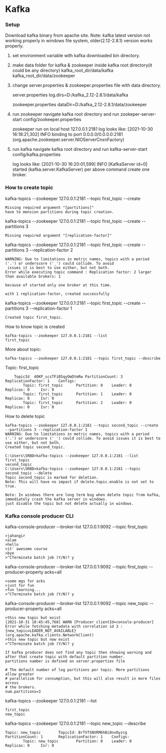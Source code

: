 # Kafka
### Setup
Download kafka binary from apache site.
Note: kafka latest version not working properly in windows file system, older(2.12-2.8.1) version works properly.

1. set environment variable with kafka downloaded bin directory.
2. make data folder for kafka & zookeeper inside kafka root directory(it could be any directory)
	kafka_root_dir/data/kafka
	kafka_root_dir/data/zookeeper
3. change server.properties & zookeeper.properties file with data directory.
    
	server.properties
	log.dirs=D:/kafka_2.12-2.8.1/data/kafka
	
	zookeeper.properties
	dataDir=D:/kafka_2.12-2.8.1/data/zookeeper
4. run zookeeper
   navigate kafka root directory and run
   zookeper-server-start config/zookeeper.properties
   
   zookeeper run on local host 127.0.0.1:2181
   log looks like:
   [2021-10-30 16:18:21,302] INFO binding to port 0.0.0.0/0.0.0.0:2181 (org.apache.zookeeper.server.NIOServerCnxnFactory)
5. run kafka
   navigate kafka root directory and run
   kafka-server-start config/kafka.properties
   
   log looks like:
   [2021-10-30 16:20:01,599] INFO [KafkaServer id=0] started (kafka.server.KafkaServer)
   per above command create one broker.

### How to create topic

kafka-topics --zookeeper 127.0.0.1:2181 --topic first_topic --create

	Missing required argument "[partitions]"
	have to mension partitions during topic creation.

kafka-topics --zookeeper 127.0.0.1:2181 --topic first_topic --create --partitions 3

	Missing required argument "[replication-factor]"

kafka-topics --zookeeper 127.0.0.1:2181 --topic first_topic --create --partitions 3 --replication-factor 2

	WARNING: Due to limitations in metric names, topics with a period ('.') or underscore ('_') could collide. To avoid
	 issues it is best to use either, but not both.
	Error while executing topic command : Replication factor: 2 larger than available brokers: 1
	
	because of started only one broker at this time.
	
	with 1 replication-factor, created successfully

kafka-topics --zookeeper 127.0.0.1:2181 --topic first_topic --create --partitions 3 --replication-factor 1

	Created topic first_topic.

How to know topic is created

	kafka-topics --zookeeper 127.0.0.1:2181 --list
	first_topic

More about topic:

	kafka-topics --zookeeper 127.0.0.1:2181 --topic first_topic --describe

Topic: first_topic

	    TopicId  4OKP_scsTFiB5qyOmDtmRw PartitionCount: 3       ReplicationFactor: 1    Configs:
	        Topic: first_topic      Partition: 0    Leader: 0       Replicas: 0     Isr: 0
	        Topic: first_topic      Partition: 1    Leader: 0       Replicas: 0     Isr: 0
	        Topic: first_topic      Partition: 2    Leader: 0       Replicas: 0     Isr: 0
	        
	        
How to delete topic

	kafka-topics --zookeeper 127.0.0.1:2181 --topic second_topic --create --partitions 3 --replication-factor 1
	WARNING: Due to limitations in metric names, topics with a period ('.') or underscore ('_') could collide. To avoid issues it is best to use either, but not both.
	Created topic second_topic.
	
	C:\Users\SRBD>kafka-topics --zookeeper 127.0.0.1:2181 --list
	first_topic
	second_topic
	C:\Users\SRBD>kafka-topics --zookeeper 127.0.0.1:2181 --topic second_topic --delete
	Topic second_topic is marked for deletion.
	Note: This will have no impact if delete.topic.enable is not set to true.

	Note: In windows there are long term bug when delete topic from kafka,
	immediately crash the kafka server in windows.
	just disable the topic but not delete actually in windows.

### Kafka console producer CLI

kafka-console-producer --broker-list 127.0.0.1:9092 --topic first_topic

	>jahangir
	>alam
	>hello
	>it' awesome course
	>bye
	>^CTerminate batch job (Y/N)? y

kafka-console-producer --broker-list 127.0.0.1:9092 --topic first_topic --producer-property acks=all

	>some mgs for acks
	>just for fun
	>fun learning...
	>^CTerminate batch job (Y/N)? y

kafka-console-producer --broker-list 127.0.0.1:9092 --topic new_topic --producer-property acks=all

	>this new topic but exist
	[2021-10-31 10:45:45,768] WARN [Producer clientId=console-producer] Error while fetching metadata with correlation id 3 : {new_topic=LEADER_NOT_AVAILABLE} (org.apache.kafka.clients.NetworkClient)
	>this new topic but now exist
	>^CTerminate batch job (Y/N)? y
	
	If kafka producer does not find any topic then showing warning and after that create topic with default partition number.
	partitions number is defined on server.properties file
	
	# The default number of log partitions per topic. More partitions allow greater
	# parallelism for consumption, but this will also result in more files across
	# the brokers.
	num.partitions=3

kafka-topics --zookeeper 127.0.0.1:2181 --list

	first_topic
	new_topic

kafka-topics --zookeeper 127.0.0.1:2181 --topic new_topic --describe

	Topic: new_topic        TopicId: BrTVfSNVRM6hBi0nxOyzcg PartitionCount: 1       ReplicationFactor: 1    Configs:
	        Topic: new_topic        Partition: 0    Leader: 0       Replicas: 0     Isr: 0

